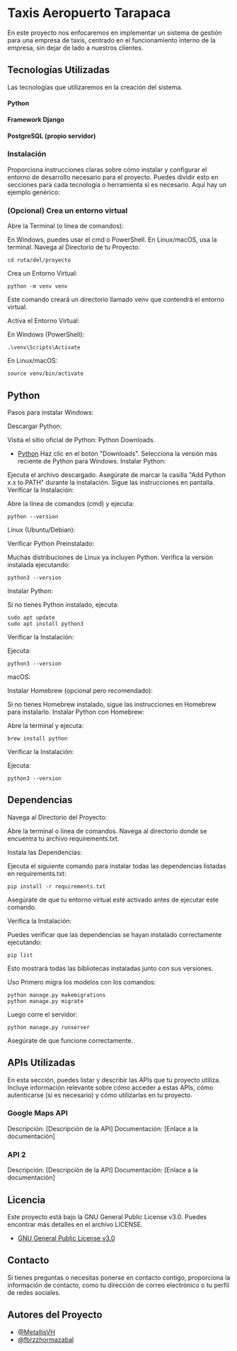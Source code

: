 
# Taxis Aeropuerto Tarapaca
En este proyecto nos enfocaremos en implementar un sistema de gestión para una empresa de taxis, centrado en el funcionamiento interno de la empresa, sin dejar de lado a nuestros clientes.

## Tecnologías Utilizadas
Las tecnologías que utilizaremos en la creación del sistema.

#### Python
#### Framework Django
#### PostgreSQL (propio servidor)
### Instalación
Proporciona instrucciones claras sobre cómo instalar y configurar el entorno de desarrollo necesario para el proyecto. Puedes dividir esto en secciones para cada tecnología o herramienta si es necesario. Aquí hay un ejemplo genérico:

### (Opcional) Crea un entorno virtual
Abre la Terminal (o línea de comandos):

En Windows, puedes usar el cmd o PowerShell.
En Linux/macOS, usa la terminal.
Navega al Directorio de tu Proyecto:

```
cd ruta/del/proyecto
```
Crea un Entorno Virtual:

```
python -m venv venv
```

Este comando creará un directorio llamado venv que contendrá el entorno virtual.

Activa el Entorno Virtual:

En Windows (PowerShell):

```
.\venv\Scripts\Activate
```
En Linux/macOS:

```
source venv/bin/activate
```

## Python
Pasos para instalar
Windows:

Descargar Python:

Visita el sitio oficial de Python: Python Downloads.
- [Python](https://www.python.org/downloads/)
Haz clic en el botón "Downloads".
Selecciona la versión más reciente de Python para Windows.
Instalar Python:

Ejecuta el archivo descargado.
Asegúrate de marcar la casilla "Add Python x.x to PATH" durante la instalación.
Sigue las instrucciones en pantalla.
Verificar la Instalación:

Abre la línea de comandos (cmd) y ejecuta:
```
python --version
```
Linux (Ubuntu/Debian):

Verificar Python Preinstalado:

Muchas distribuciones de Linux ya incluyen Python. Verifica la versión instalada ejecutando:
```
python3 --version
```
Instalar Python:

Si no tienes Python instalado, ejecuta:
```
sudo apt update
sudo apt install python3
```
Verificar la Instalación:

Ejecuta:
```
python3 --version
```
macOS:

Instalar Homebrew (opcional pero recomendado):

Si no tienes Homebrew instalado, sigue las instrucciones en Homebrew para instalarlo.
Instalar Python con Homebrew:

Abre la terminal y ejecuta:
```
brew install python
```
Verificar la Instalación:

Ejecuta:
```
python3 --version
```
## Dependencias
Navega al Directorio del Proyecto:

Abre la terminal o línea de comandos.
Navega al directorio donde se encuentra tu archivo requirements.txt.

Instala las Dependencias:

Ejecuta el siguiente comando para instalar todas las dependencias listadas en requirements.txt:

```
pip install -r requirements.txt
```
Asegúrate de que tu entorno virtual esté activado antes de ejecutar este comando.

Verifica la Instalación:

Puedes verificar que las dependencias se hayan instalado correctamente ejecutando:

```
pip list
```
Esto mostrará todas las bibliotecas instaladas junto con sus versiones.

Uso
Primero migra los modelos con los comandos:

```
python manage.py makemigrations
python manage.py migrate
```
Luego corre el servidor:

```
python manage.py runserver
```
Asegúrate de que funcione correctamente.

## APIs Utilizadas
En esta sección, puedes listar y describir las APIs que tu proyecto utiliza. Incluye información relevante sobre cómo acceder a estas APIs, cómo autenticarse (si es necesario) y cómo utilizarlas en tu proyecto.

### Google Maps API

Descripción: [Descripción de la API]
Documentación: [Enlace a la documentación]

### API 2

Descripción: [Descripción de la API]
Documentación: [Enlace a la documentación]

## Licencia
Este proyecto está bajo la GNU General Public License v3.0. Puedes encontrar más detalles en el archivo LICENSE.
 - [GNU General Public License v3.0](https://github.com/fbrzzhormazabal/TaxisTarapca/blob/main/LICENSE)

## Contacto
Si tienes preguntas o necesitas ponerse en contacto contigo, proporciona la información de contacto, como tu dirección de correo electrónico o tu perfil de redes sociales.

## Autores del Proyecto

- [@MetallisVH](https://github.com/MetallisVH)
- [@fbrzzhormazabal](https://github.com/fbrzzhormazabal)
